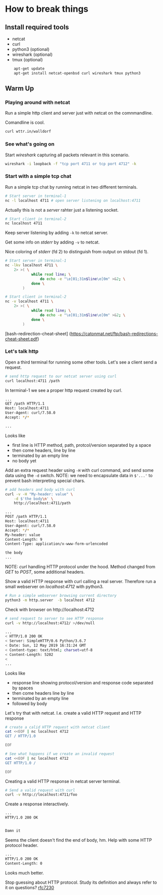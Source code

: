 # How to break things

## Install required tools

- netcat
- curl
- python3 (optional)
- wireshark (optional)
- tmux (optional)

```bash
    apt-get update
    apt-get install netcat-openbsd curl wireshark tmux python3
```

## Warm Up

### Playing around with netcat

Run a simple http client and server just with netcat on the comnmandline.

Comandline is cool.

```bash
curl wttr.in/walldorf
```

### See what's going on

Start _wireshark_ capturing all packets relevant in this scenario.

```bash
wireshark -i loopback -f "tcp port 4711 or tcp port 4712" -k
```

### Start with a simple tcp chat

Run a simple tcp chat by running netcat in two different terminals.

```bash
# Start server in terminal-1
nc -l localhost 4711 # open server listening on localhost:4711
```

Actually this is not a _server_ rahter just a listening socket.

```bash
# Start client in terminal-2
nc localhost 4711
```

Keep server listening by adding `-k` to netcat server. 

Get some info on _stderr_ by adding `-v` to netcat.

Nice coloring of _stderr_ (fd 2) to distinguish from output on stdout (fd 1).

```bash
# Start server in terminal-1
nc -lkv localhost 4711 \
    2> >( \
            while read line; \
                do echo -e "\e[01;31m$line\e[0m" >&2; \
            done \
        )
```

```bash
# Start client in terminal-2
nc -v localhost 4711 \
    2> >( \
            while read line; \
                do echo -e "\e[01;31m$line\e[0m" >&2; \
            done \
        )
```
[bash-redirection-cheat-sheet] (https://catonmat.net/ftp/bash-redirections-cheat-sheet.pdf)

### Let's talk http

Open a third terminal for running some other tools. Let's see a client
send a request.

```bash
# send http request to our netcat server using curl
curl localhost:4711 /path
```

In terminal-1 we see a proper http request created by curl.

```bash
...
GET /path HTTP/1.1
Host: localhost:4711
User-Agent: curl/7.58.0
Accept: */*

...
```

 Looks like

- first line is HTTP method, path, protcol/version separated by a space
- then come headers, line by line
- terminated by an empty line
- no body yet

Add an extra request header using `-H` with curl command,
and send some data using the `-d` switch. NOTE: we need to encapsulate
data in `$'...'` to prevent bash interpreting special chars.

```bash
# add headers and body with curl
curl -v -H "My-header: value" \
    -d $'the body\n' \
    http://localhost:4711/path
```

```bash
...
POST /path HTTP/1.1
Host: localhost:4711
User-Agent: curl/7.58.0
Accept: */*
My-header: value
Content-Length: 9
Content-Type: application/x-www-form-urlencoded

the body
...
```

NOTE: _curl_ handling HTTP protocol under the hood.
Method changed from _GET_ to _POST_, some additional headers.

Show a valid HTTP response with curl calling a real server.
Therefore run a small webserver on _localhost:4712_ with python3.

```bash
# Run a simple webserver browsing current directory
python3 -m http.server  -b localhost 4712
```
Check with browser on http://localhost:4712 

```bash
# send request to server to see HTTP response
curl -v http://localhost:4712/ >/dev/null
```

```bash
...
< HTTP/1.0 200 OK
< Server: SimpleHTTP/0.6 Python/3.6.7
< Date: Sun, 12 May 2019 16:31:24 GMT
< Content-type: text/html; charset=utf-8
< Content-Length: 5202
<
...
```

Looks like

- response line showing protocol/version and response code separated by spaces
- then come headers line by line
- terminated by an empty line
- followed by body

Let's try that with netcat. I.e. create a valid HTTP request and HTTP response

```bash
# create a calid HTTP request with netcat client
cat <<EOF | nc localhost 4712
GET / HTTP/1.0

EOF
```

```bash
# See what happens if we create an invalid request
cat <<EOF | nc localhost 4712
GET HTTP/1.0 /

EOF
```

Creating a valid HTTP response in netcat server terminal.

```bash
# Send a valid request with curl
curl -v http://localhost:4711/foo
```

Create a response interactively.

```bash
...
HTTP/1.0 200 OK


Damn it
```

Seems the client doesn't find the end of body, hm.
Help with some HTTP protocol header.

```bash
...
HTTP/1.0 200 OK
Content-Length: 0

```

Looks much better.

Stop guessing about HTTP protocol. Study its definition and always refer to it on questions?
[rfc7230](https://tools.ietf.org/html/rfc7230)

